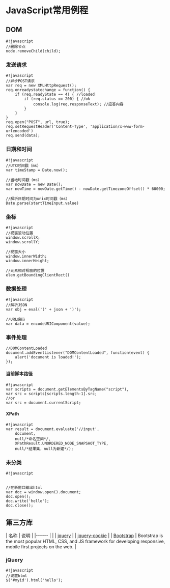 # JavaScript常用例程

## DOM
```
#!javascript
//删除节点
node.removeChild(child);
```

### 发送请求
```
#!javascript
//异步POST请求
var req = new XMLHttpRequest(); 
req.onreadystatechange = function() {
    if (req.readyState == 4) { //loaded
        if (req.status == 200) { //ok
            console.log(req.responseText); //应答内容
        }
    }
}       
req.open("POST", url, true);
req.setRequestHeader('Content-Type', 'application/x-www-form-urlencoded')
req.send(data);

```

### 日期和时间
```
#!javascript
//UTC时间戳（ms）
var timeStamp = Date.now();

//当地时间戳（ms）
var nowDate = new Date();
var nowTime = nowDate.getTime() - nowDate.getTimezoneOffset() * 60000;

//解析日期时间为unix时间戳（ms）
Date.parse(startTimeInput.value) 
```

### 坐标
```
#!javascript
//视窗滚动位置
window.scrollX;
window.scrollY;

//视窗大小
window.innerWidth;
window.innerHeight;

//元素相对视窗的位置
elem.getBoundingClientRect()
```

### 数据处理
```
#!javascript
//解析JSON
var obj = eval('(' + json + ')');

//URL编码
var data = encodeURIComponent(value);
```

### 事件处理
```
//DOMContentLoaded
document.addEventListener("DOMContentLoaded", function(event) {
    alert('document is loaded!');
});

```

#### 当前脚本路径
```
#!javascript
var scripts = document.getElementsByTagName("script"),
var src = scripts[scripts.length-1].src;
//or
var src = document.currentScript;
```

#### XPath
```
#!javascript
var result = document.evaluate('//input',
    document,
    null/*命名空间*/,
    XPathResult.UNORDERED_NODE_SNAPSHOT_TYPE,
    null/*结果集，null为新建*/);
```

### 未分类
```
#!javascript


//在新窗口输出html
var doc = window.open().document;
doc.open();
doc.write('hello');
doc.close();
```

## 第三方库
|  名称                                 | 说明 | 
|------                                 |      |
| [jquery](http://jquery.com)           |
| [jquery-cookie](https://github.com/carhartl/jquery-cookie) |
| [Bootstrap](http://getbootstrap.com/) | Bootstrap is the most popular HTML, CSS, and JS framework for developing responsive, mobile first projects on the web.       |

### jQuery
```
#!javascript
//设置html
$('#myid').html('hello');
```